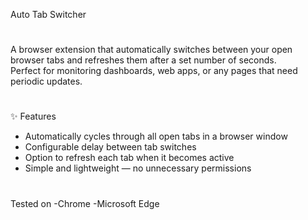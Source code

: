 Auto Tab Switcher
#
A browser extension that automatically switches between your open browser tabs and refreshes them after a set number of seconds.  
Perfect for monitoring dashboards, web apps, or any pages that need periodic updates.
#
✨ Features
- Automatically cycles through all open tabs in a browser window
- Configurable delay between tab switches
- Option to refresh each tab when it becomes active
- Simple and lightweight — no unnecessary permissions
#
Tested on -Chrome
          -Microsoft Edge
